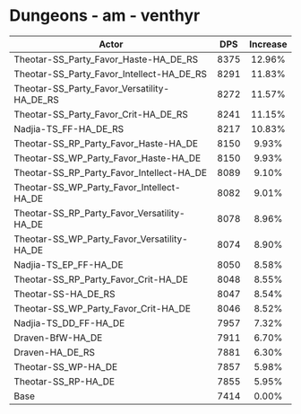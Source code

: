 # Dungeons - am - venthyr
| Actor | DPS | Increase |
|---|:---:|:---:|
|Theotar-SS_Party_Favor_Haste-HA_DE_RS|8375|12.96%|
|Theotar-SS_Party_Favor_Intellect-HA_DE_RS|8291|11.83%|
|Theotar-SS_Party_Favor_Versatility-HA_DE_RS|8272|11.57%|
|Theotar-SS_Party_Favor_Crit-HA_DE_RS|8241|11.15%|
|Nadjia-TS_FF-HA_DE_RS|8217|10.83%|
|Theotar-SS_RP_Party_Favor_Haste-HA_DE|8150|9.93%|
|Theotar-SS_WP_Party_Favor_Haste-HA_DE|8150|9.93%|
|Theotar-SS_RP_Party_Favor_Intellect-HA_DE|8089|9.10%|
|Theotar-SS_WP_Party_Favor_Intellect-HA_DE|8082|9.01%|
|Theotar-SS_RP_Party_Favor_Versatility-HA_DE|8078|8.96%|
|Theotar-SS_WP_Party_Favor_Versatility-HA_DE|8074|8.90%|
|Nadjia-TS_EP_FF-HA_DE|8050|8.58%|
|Theotar-SS_RP_Party_Favor_Crit-HA_DE|8048|8.55%|
|Theotar-SS-HA_DE_RS|8047|8.54%|
|Theotar-SS_WP_Party_Favor_Crit-HA_DE|8046|8.52%|
|Nadjia-TS_DD_FF-HA_DE|7957|7.32%|
|Draven-BfW-HA_DE|7911|6.70%|
|Draven-HA_DE_RS|7881|6.30%|
|Theotar-SS_WP-HA_DE|7857|5.98%|
|Theotar-SS_RP-HA_DE|7855|5.95%|
|Base|7414|0.00%|
